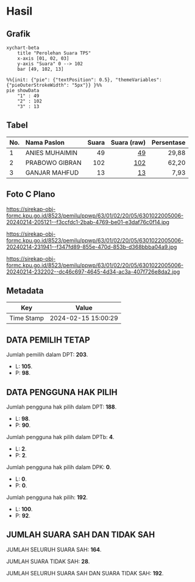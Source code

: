 # Hasil

## Grafik

```mermaid
xychart-beta
    title "Perolehan Suara TPS"
    x-axis [01, 02, 03]
    y-axis "Suara" 0 --> 102
    bar [49, 102, 13]
```

```mermaid
%%{init: {"pie": {"textPosition": 0.5}, "themeVariables": {"pieOuterStrokeWidth": "5px"}} }%%
pie showData
    "1" : 49
    "2" : 102
    "3" : 13
```

## Tabel

| No. | Nama Paslon    | Suara | Suara (raw) | Persentase |
|:--- |:-------------- | -----:| -----------:| ----------:|
| 1   | ANIES MUHAIMIN | 49    | [49][p-1]   | 29,88      |
| 2   | PRABOWO GIBRAN | 102   | [102][p-2]  | 62,20      |
| 3   | GANJAR MAHFUD  | 13    | [13][p-3]   | 7,93       |


[p-1]: https://github.com/gigit-pemilu/pemilu-2024/blob/main/pilpres/hitung-suara/sub/63-kalimantan-selatan/sub/01-tanah-laut/sub/02-jorong/sub/2005-swarangan/sub/006-tps/sub/paslon-1.txt
[p-2]: https://github.com/gigit-pemilu/pemilu-2024/blob/main/pilpres/hitung-suara/sub/63-kalimantan-selatan/sub/01-tanah-laut/sub/02-jorong/sub/2005-swarangan/sub/006-tps/sub/paslon-2.txt
[p-3]: https://github.com/gigit-pemilu/pemilu-2024/blob/main/pilpres/hitung-suara/sub/63-kalimantan-selatan/sub/01-tanah-laut/sub/02-jorong/sub/2005-swarangan/sub/006-tps/sub/paslon-3.txt

## Foto C Plano

https://sirekap-obj-formc.kpu.go.id/8523/pemilu/ppwp/63/01/02/20/05/6301022005006-20240214-205121--f3ccfdc1-2bab-4769-be01-e3daf76c0f14.jpg

https://sirekap-obj-formc.kpu.go.id/8523/pemilu/ppwp/63/01/02/20/05/6301022005006-20240214-231941--f347fd89-855e-470d-853b-d368bbba04a9.jpg

https://sirekap-obj-formc.kpu.go.id/8523/pemilu/ppwp/63/01/02/20/05/6301022005006-20240214-232202--dc46c697-4645-4d34-ac3a-407f726e8da2.jpg


## Metadata

| Key        | Value               |
| ---------- | ------------------- |
| Time Stamp | 2024-02-15 15:00:29 |


## DATA PEMILIH TETAP

Jumlah pemilih dalam DPT: **203**.
 * L: **105**.
 * P: **98**.

## DATA PENGGUNA HAK PILIH

Jumlah pengguna hak pilih dalam DPT: **188**.
 * L: **98**.
 * P: **90**.

Jumlah pengguna hak pilih dalam DPTb: **4**.
 * L: **2**.
 * P: **2**.

Jumlah pengguna hak pilih dalam DPK: **0**.
 * L: **0**.
 * P: **0**.

Jumlah pengguna hak pilih: **192**.
 * L: **100**.
 * P: **92**.

## JUMLAH SUARA SAH DAN TIDAK SAH

JUMLAH SELURUH SUARA SAH: **164**.

JUMLAH SUARA TIDAK SAH: **28**.

JUMLAH SELURUH SUARA SAH DAN SUARA TIDAK SAH: **192**.



